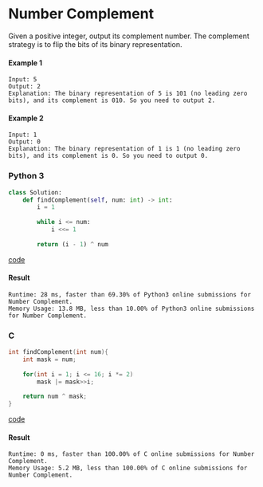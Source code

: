 # Number Complement
Given a positive integer, output its complement number. The complement strategy is to flip the bits of its binary representation.

#### Example 1
```
Input: 5
Output: 2
Explanation: The binary representation of 5 is 101 (no leading zero bits), and its complement is 010. So you need to output 2.
```

#### Example 2
```
Input: 1
Output: 0
Explanation: The binary representation of 1 is 1 (no leading zero bits), and its complement is 0. So you need to output 0.
```

### Python 3
```python
class Solution:
    def findComplement(self, num: int) -> int:
        i = 1
        
        while i <= num:
            i <<= 1
            
        return (i - 1) ^ num
```
[code](Python%203/476.py)

#### Result
```
Runtime: 28 ms, faster than 69.30% of Python3 online submissions for Number Complement.
Memory Usage: 13.8 MB, less than 10.00% of Python3 online submissions for Number Complement.
```

### C
```C
int findComplement(int num){
    int mask = num;
    
    for(int i = 1; i <= 16; i *= 2)
        mask |= mask>>i;
    
    return num ^ mask;
}
```
[code](C/476.c)

#### Result
```
Runtime: 0 ms, faster than 100.00% of C online submissions for Number Complement.
Memory Usage: 5.2 MB, less than 100.00% of C online submissions for Number Complement.
```
